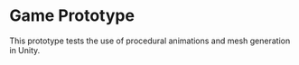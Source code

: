 # Game Prototype

This prototype tests the use of procedural animations and mesh generation in Unity.
